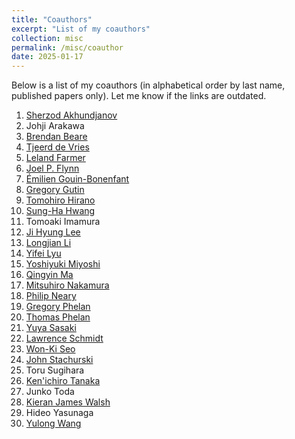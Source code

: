 ```yaml
---
title: "Coauthors"
excerpt: "List of my coauthors"
collection: misc
permalink: /misc/coauthor
date: 2025-01-17
---
```


Below is a list of my coauthors (in alphabetical order by last name, published papers only). Let me know if the links are outdated. 

 1. [Sherzod Akhundjanov](https://sites.google.com/site/sherzodba/)
 1. Johji Arakawa
 1. [Brendan Beare](https://www.brendanbeare.com/)
 1. [Tjeerd de Vries](https://tdevries1.github.io/)
 1. [Leland Farmer](https://www.lelandfarmer.com/)
 1. [Joel P. Flynn](https://joelflynn.com/)
 1. [Émilien Gouin-Bonenfant](https://sites.google.com/view/emilien)
 1. [Gregory Gutin](https://pure.royalholloway.ac.uk/en/persons/gregory-gutin)
 1. [Tomohiro Hirano](https://sites.google.com/site/tomohih/)
 1. [Sung-Ha Hwang](https://sites.google.com/site/sunghahome/)
 1. Tomoaki Imamura
 1. [Ji Hyung Lee](https://sites.google.com/site/jihyung412/)
 1. [Longjian Li](https://as.nyu.edu/departments/econ/doctoral-students.html)
 1. [Yifei Lyu](https://sites.google.com/view/yifeilyu)
 1. [Yoshiyuki Miyoshi](https://www.rieti.go.jp/users/miyoshi-yoshiyuki/index_en.html)
 1. [Qingyin Ma](https://qingyin-ma.github.io/)
 1. [Mitsuhiro Nakamura](https://www.shinano-mc.com/?page_id=122)
 1. [Philip Neary](https://sites.google.com/site/prneary/)
 1. [Gregory Phelan](https://sites.google.com/site/gregoryphelan/)
 1. [Thomas Phelan](https://sites.google.com/a/umn.edu/thomasphelan/)
 1. [Yuya Sasaki](https://sites.google.com/site/yuyasasaki/)
 1. [Lawrence Schmidt](https://lawrencedwschmidt.com/)
 1. [Won-Ki Seo](https://sites.google.com/site/wkseo86/)
 1. [John Stachurski](https://johnstachurski.net/)
 1. Toru Sugihara
 1. [Ken'ichiro Tanaka](https://kentanakadpp.github.io/)
 1. Junko Toda
 1. [Kieran James Walsh](https://sites.google.com/site/kieranjameswalsh/)
 1. Hideo Yasunaga
 1. [Yulong Wang](https://sites.google.com/site/yulongwanghome/)
